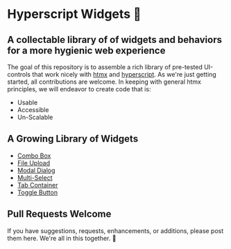 # Hyperscript Widgets 🧩

## A collectable library of of widgets and behaviors for a more hygienic web experience

The goal of this repository is to assemble a rich library of pre-tested UI-controls that work nicely with [htmx](https://htmx.org) and [hyperscript](https://hyperscript.org).  As we're just getting started, all contributions are welcome.  In keeping with general htmx principles, we will endeavor to create code that is:

* Usable
* Accessible
* Un-Scalable

## A Growing Library of Widgets

* [Combo Box](combobox)
* [File Upload](uploader)
* [Modal Dialog](modal)
* [Multi-Select](multiselect)
* [Tab Container](tabs)
* [Toggle Button](toggle)

## Pull Requests Welcome

If you have suggestions, requests, enhancements, or additions, please post them here.  We're all in this together. 🧩
